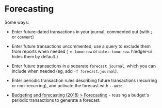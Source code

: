 # Forecasting

<!-- <div class=pagetoc>

<!-- toc -->
<!-- </div> -->

Some ways:

- Enter future-dated transactions in your journal, commented out
  (with `;` or `comment`)

- Enter future transactions uncommented; use a query to exclude
  them from reports when needed (`-e tomorrow` or `date:-tomorrow`. 
  hledger-ui hides them by default.)

- Enter future transactions in a separate `forecast.journal`,
  which you can include when needed (eg, add `-f forecast.journal`).

- Enter periodic transaction rules describing future transactions 
  (recurring or non-recurring), and activate the forecast with `--auto`.

- [Budgeting and forecasting (2018) > Forecasting](budgeting-and-forecasting.md) -
  reusing a budget's periodic transactions to generate a forecast.
